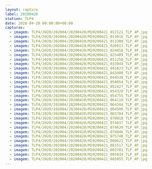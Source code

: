 ```yaml
---
layout: capture
label: 20200420
station: TLP4
date: 2020-04-20 00:00:00+00:00
capturas:
  - imagem: TLP4/2020/202004/20200420/M20200421_012121_TLP_4P.jpg
  - imagem: TLP4/2020/202004/20200420/M20200421_013016_TLP_4P.jpg
  - imagem: TLP4/2020/202004/20200420/M20200421_013300_TLP_4P.jpg
  - imagem: TLP4/2020/202004/20200420/M20200421_020913_TLP_4P.jpg
  - imagem: TLP4/2020/202004/20200420/M20200421_024856_TLP_4P.jpg
  - imagem: TLP4/2020/202004/20200420/M20200421_025409_TLP_4P.jpg
  - imagem: TLP4/2020/202004/20200420/M20200421_031250_TLP_4P.jpg
  - imagem: TLP4/2020/202004/20200420/M20200421_033044_TLP_4P.jpg
  - imagem: TLP4/2020/202004/20200420/M20200421_041623_TLP_4P.jpg
  - imagem: TLP4/2020/202004/20200420/M20200421_043400_TLP_4P.jpg
  - imagem: TLP4/2020/202004/20200420/M20200421_044539_TLP_4P.jpg
  - imagem: TLP4/2020/202004/20200420/M20200421_050054_TLP_4P.jpg
  - imagem: TLP4/2020/202004/20200420/M20200421_052427_TLP_4P.jpg
  - imagem: TLP4/2020/202004/20200420/M20200421_054320_TLP_4P.jpg
  - imagem: TLP4/2020/202004/20200420/M20200421_054755_TLP_4P.jpg
  - imagem: TLP4/2020/202004/20200420/M20200421_064110_TLP_4P.jpg
  - imagem: TLP4/2020/202004/20200420/M20200421_064344_TLP_4P.jpg
  - imagem: TLP4/2020/202004/20200420/M20200421_064506_TLP_4P.jpg
  - imagem: TLP4/2020/202004/20200420/M20200421_065704_TLP_4P.jpg
  - imagem: TLP4/2020/202004/20200420/M20200421_070818_TLP_4P.jpg
  - imagem: TLP4/2020/202004/20200420/M20200421_074037_TLP_4P.jpg
  - imagem: TLP4/2020/202004/20200420/M20200421_074639_TLP_4P.jpg
  - imagem: TLP4/2020/202004/20200420/M20200421_074846_TLP_4P.jpg
  - imagem: TLP4/2020/202004/20200420/M20200421_075740_TLP_4P.jpg
  - imagem: TLP4/2020/202004/20200420/M20200421_080621_TLP_4P.jpg
  - imagem: TLP4/2020/202004/20200420/M20200421_081517_TLP_4P.jpg
  - imagem: TLP4/2020/202004/20200420/M20200421_083701_TLP_4P.jpg
  - imagem: TLP4/2020/202004/20200420/M20200421_085034_TLP_4P.jpg
  - imagem: TLP4/2020/202004/20200420/M20200421_085055_TLP_4P.jpg
---
```

